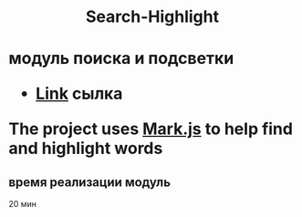 <h1 align="center"> Search-Highlight <h1>

<p>модуль поиска и подсветки </p>

- [Link](https://reactjs.org/) сылка

The project uses [Mark.js](https://markjs.io/) to help find and highlight words

## время реализации модуль

20 мин

